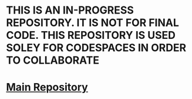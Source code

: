 # THIS IS AN IN-PROGRESS REPOSITORY. IT IS NOT FOR FINAL CODE. THIS REPOSITORY IS USED SOLEY FOR CODESPACES IN ORDER TO COLLABORATE

  <h1><a href="https://github.com/jpkaiser2/sillyServos-2024-2025">Main Repository</a></h1>
